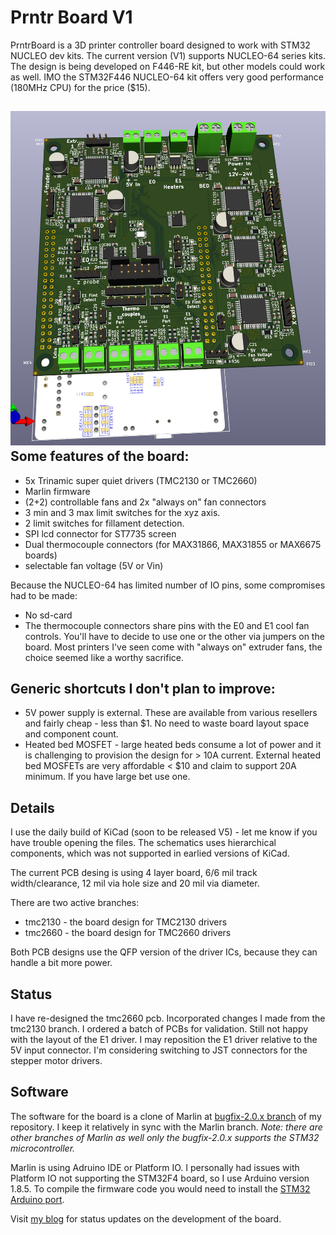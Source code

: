Prntr Board V1
======================
PrntrBoard is a 3D printer controller board designed to work with STM32 NUCLEO dev kits. The current version (V1) supports NUCLEO-64 series kits. The design is being developed on F446-RE kit, but other models could work as well. IMO the STM32F446 NUCLEO-64 kit offers very good performance (180MHz CPU) for the price ($15).

![Picture of Rev0 Kicad Rendering](Rev1_1.png)
Some features of the board:
-----
  + 5x Trinamic super quiet drivers (TMC2130 or TMC2660)
  + Marlin firmware
  + (2+2) controllable fans and 2x "always on" fan connectors
  + 3 min and 3 max limit switches for the xyz axis.
  + 2 limit switches for fillament detection.
  + SPI lcd connector for ST7735 screen
  + Dual thermocouple connectors (for MAX31866, MAX31855 or MAX6675 boards)
  + selectable fan voltage (5V or Vin)

Because the NUCLEO-64 has limited number of IO pins, some compromises had to be made:
  + No sd-card
  + The thermocouple connectors share pins with the E0 and E1 cool fan controls. You'll have to decide to use one or the other via jumpers on the board. Most printers I've seen come with "always on" extruder fans, the choice seemed like a worthy sacrifice.

Generic shortcuts I don't plan to improve:
------
  + 5V power supply is external. These are available from various resellers and fairly cheap - less than $1. No need to waste board layout space and component count.
  + Heated bed MOSFET - large heated beds consume a lot of power and it is challenging to provision the design for > 10A current. External heated bed MOSFETs are very affordable < $10 and claim to support 20A minimum. If you have large bet use one.

Details
------
I use the daily build of KiCad (soon to be released V5) - let me know if you have trouble opening the files. The schematics uses hierarchical components, which was not supported in earlied versions of KiCad.

The current PCB desing is using 4 layer board, 6/6 mil track width/clearance, 12 mil via hole size and 20 mil via diameter.

There are two active branches:
  + tmc2130 - the board design for TMC2130 drivers
  + tmc2660 - the board design for TMC2660 drivers

Both PCB designs use the QFP version of the driver ICs, because they can handle a bit more power.

Status
------
I have re-designed the tmc2660 pcb. Incorporated changes I made from the tmc2130 branch. I ordered a batch of PCBs for validation. Still not happy with the layout of the E1 driver. I may reposition the E1 driver relative to the 5V input connector. I'm considering switching to JST connectors for the stepper motor drivers.

Software
------

The software for the board is a clone of Marlin at [bugfix-2.0.x branch](https://github.com/ghent360/Marlin/tree/bugfix-2.0.x/ "Github.com") of my repository. I keep it relatively in sync with the Marlin branch. *Note: there are other branches of Marlin as well only the bugfix-2.0.x supports the STM32 microcontroller.*

Marlin is using Adruino IDE or Platform IO. I personally had issues with Platform IO not supporting the STM32F4 board, so I use Arduino version 1.8.5. To compile the firmware code you would need to install the [STM32 Arduino port](https://github.com/stm32duino/Arduino_Core_STM32 "www.stm32duino.com").

Visit [my blog](http://blog.pcbxprt.com/) for status updates on the development of the board.

